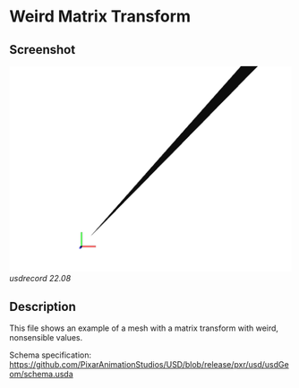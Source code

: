 # Weird Matrix Transform

## Screenshot

![screenshot](screenshots/weird_matrix_transform_usdrecord_22.08.png)
_usdrecord 22.08_

## Description

This file shows an example of a mesh with a matrix transform with weird, nonsensible values.

Schema specification: <https://github.com/PixarAnimationStudios/USD/blob/release/pxr/usd/usdGeom/schema.usda>
